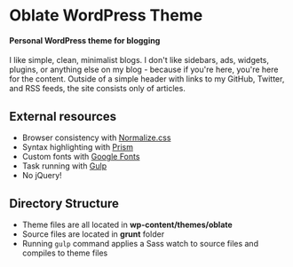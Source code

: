 Oblate WordPress Theme
=====

#### Personal WordPress theme for blogging

I like simple, clean, minimalist blogs. I don't like sidebars, ads, widgets, plugins, or anything else on my blog - because if you're here, you're here for the content. Outside of a simple header with links to my GitHub, Twitter, and RSS feeds, the site consists only of articles.

## External resources

* Browser consistency with [Normalize.css](https://necolas.github.io/normalize.css/) 
* Syntax highlighting with [Prism](http://prismjs.com/)
* Custom fonts with [Google Fonts](https://www.google.com/fonts)
* Task running with [Gulp](http://gulpjs.com/)
* No jQuery!

## Directory Structure

* Theme files are all located in **wp-content/themes/oblate**
* Source files are located in **grunt** folder
* Running `gulp` command applies a Sass watch to source files and compiles to theme files